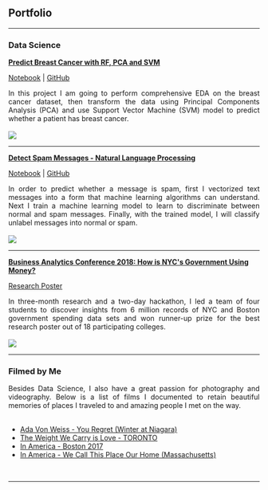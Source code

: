 ## Portfolio

---

### Data Science

[**Predict Breast Cancer with RF, PCA and SVM**](https://chriskhanhtran.github.io/posts/python-predict-breast-cancer-rf-pca-svm.html)

<p align="left">
<a href="https://chriskhanhtran.github.io/posts/python-predict-breast-cancer-rf-pca-svm.html">Notebook</a> |
<a href="https://github.com/chriskhanhtran/predict-breast-cancer-with-rf-pca-svm/blob/master/python-predict-breast-cancer-rf-pca-svm.ipynb">GitHub</a>
</p>

<div style="text-align: justify">In this project I am going to perform comprehensive EDA on the breast cancer dataset, then transform the data using Principal Components Analysis (PCA) and use Support Vector Machine (SVM) model to predict whether a patient has breast cancer.</div>
<br>
<img src="https://raw.githubusercontent.com/chriskhanhtran/chriskhanhtran.github.io/master/images/breast_cancer.png"/>
<br>

---
[**Detect Spam Messages - Natural Language Processing**](https://chriskhanhtran.github.io/posts/detect-spam-sms-nlp.html)

<p align="left">
<a href="https://chriskhanhtran.github.io/posts/detect-spam-sms-nlp.html">Notebook</a> |
<a href="https://github.com/chriskhanhtran/detect-spam-messages-nlp/blob/master/detect-spam-sms-nlp.ipynb">GitHub</a>
</p>

<div style="text-align: justify">In order to predict whether a message is spam, first I vectorized text messages into a form that machine learning algorithms can understand. Next I train a machine learning model to learn to discriminate between normal and spam messages. Finally, with the trained model, I will classify unlabel messages into normal or spam.</div>
<br>
<img src="https://raw.githubusercontent.com/chriskhanhtran/chriskhanhtran.github.io/master/images/sms.png"/>
<br>

---
[**Business Analytics Conference 2018: How is NYC's Government Using Money?**](https://chriskhanhtran.github.io/pdf/bac2018.pdf)

<p align="left">
<a href="https://chriskhanhtran.github.io/pdf/bac2018.pdf">Research Poster</a>
</p>

<div style="text-align: justify">In three-month research and a two-day hackathon, I led a team of four students to discover insights from 6 million records of NYC and Boston government spending data sets and won runner-up prize for the best research poster out of 18 participating colleges.</div>
<br>
<img src="https://raw.githubusercontent.com/chriskhanhtran/chriskhanhtran.github.io/master/images/bac2018.JPG"/>
<br>

---

### Filmed by Me

<div style="text-align: justify">Besides Data Science, I also have a great passion for photography and videography. Below is a list of films I documented to retain beautiful memories of places I traveled to and amazing people I met on the way.</div>
<br>

- [Ada Von Weiss - You Regret (Winter at Niagara)](https://www.youtube.com/watch?v=-5esqvmPnHI)
- [The Weight We Carry is Love - TORONTO](https://www.youtube.com/watch?v=vfZwdEWgUPE)
- [In America - Boston 2017](https://www.youtube.com/watch?v=YdXufiebgyc)
- [In America - We Call This Place Our Home (Massachusetts)](https://www.youtube.com/watch?v=jzfcM_iO0FU)
<br>

---
